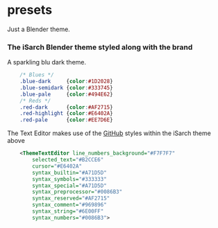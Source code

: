 presets
=======

Just a Blender theme.

### The iSarch Blender theme styled along with the brand

A sparkling blu dark theme.

```css
	/* Blues */
	.blue-dark     {color:#1D2028}
	.blue-semidark {color:#333745}
	.blue-pale     {color:#494E62}
	/* Reds */
	.red-dark      {color:#AF2715}
	.red-highlight {color:#E6402A}
	.red-pale      {color:#EE7D6E}
```

The Text Editor makes use of the [GitHub] styles within the iSarch theme above

```xml
	<ThemeTextEditor line_numbers_background="#F7F7F7"
		selected_text="#B2CCE6"
		cursor="#E6402A"
		syntax_builtin="#A71D5D"
		syntax_symbols="#333333"
		syntax_special="#A71D5D"
		syntax_preprocessor="#0086B3"
		syntax_reserved="#AF2715"
		syntax_comment="#969896"
		syntax_string="#6E00FF"
		syntax_numbers="#0086B3">
```

[GitHub]:https://github.com/
